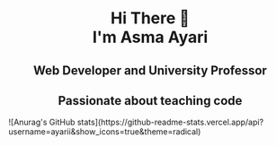 <h1 align="center">
Hi There 👋 <br> 
I'm Asma Ayari</h1> 
<h2 align="center">Web Developer and University Professor 
</h2>
<h2 align="center">Passionate about teaching code</h2>
![Anurag's GitHub stats](https://github-readme-stats.vercel.app/api?username=ayarii&show_icons=true&theme=radical)

 
